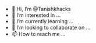 - 👋 Hi, I’m @Tanishkhacks
- 👀 I’m interested in ...
- 🌱 I’m currently learning ...
- 💞️ I’m looking to collaborate on ...
- 📫 How to reach me ...

<!---
Tanishkhacks/Tanishkhacks is a ✨ special ✨ repository because its `README.md` (this file) appears on your GitHub profile.
You can click the Preview link to take a look at your changes.
--->

